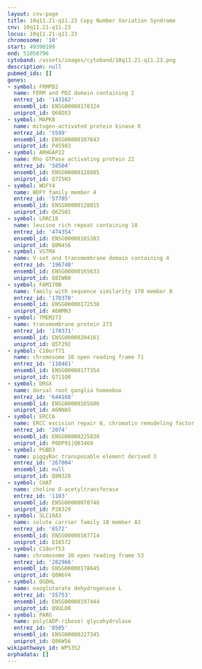 ```yaml
---
layout: cnv-page
title: 10q11.21-q11.23 Copy Number Variation Syndrome
cnv: 10q11.21-q11.23
locus: 10q11.21-q11.23
chromosome: '10'
start: 49390199
end: 51058796
cytoband: /assets/images/cytoband/10q11.21-q11.23.png
description: null
pubmed_ids: []
genes:
- symbol: FRMPD2
  name: FERM and PDZ domain containing 2
  entrez_id: '143162'
  ensembl_id: ENSG00000170324
  uniprot_id: Q68DX3
- symbol: MAPK8
  name: mitogen-activated protein kinase 8
  entrez_id: '5599'
  ensembl_id: ENSG00000107643
  uniprot_id: P45983
- symbol: ARHGAP22
  name: Rho GTPase activating protein 22
  entrez_id: '58504'
  ensembl_id: ENSG00000128805
  uniprot_id: Q7Z5H3
- symbol: WDFY4
  name: WDFY family member 4
  entrez_id: '57705'
  ensembl_id: ENSG00000128815
  uniprot_id: Q6ZS81
- symbol: LRRC18
  name: leucine rich repeat containing 18
  entrez_id: '474354'
  ensembl_id: ENSG00000165383
  uniprot_id: Q8N456
- symbol: VSTM4
  name: V-set and transmembrane domain containing 4
  entrez_id: '196740'
  ensembl_id: ENSG00000165633
  uniprot_id: Q8IW00
- symbol: FAM170B
  name: family with sequence similarity 170 member B
  entrez_id: '170370'
  ensembl_id: ENSG00000172538
  uniprot_id: A6NMN3
- symbol: TMEM273
  name: transmembrane protein 273
  entrez_id: '170371'
  ensembl_id: ENSG00000204161
  uniprot_id: Q5T292
- symbol: C10orf71
  name: chromosome 10 open reading frame 71
  entrez_id: '118461'
  ensembl_id: ENSG00000177354
  uniprot_id: Q711Q0
- symbol: DRGX
  name: dorsal root ganglia homeobox
  entrez_id: '644168'
  ensembl_id: ENSG00000165606
  uniprot_id: A6NNA5
- symbol: ERCC6
  name: ERCC excision repair 6, chromatin remodeling factor
  entrez_id: '2074'
  ensembl_id: ENSG00000225830
  uniprot_id: P0DP91|Q03468
- symbol: PGBD3
  name: piggyBac transposable element derived 3
  entrez_id: '267004'
  ensembl_id: null
  uniprot_id: Q8N328
- symbol: CHAT
  name: choline O-acetyltransferase
  entrez_id: '1103'
  ensembl_id: ENSG00000070748
  uniprot_id: P28329
- symbol: SLC18A3
  name: solute carrier family 18 member A3
  entrez_id: '6572'
  ensembl_id: ENSG00000187714
  uniprot_id: Q16572
- symbol: C10orf53
  name: chromosome 10 open reading frame 53
  entrez_id: '282966'
  ensembl_id: ENSG00000178645
  uniprot_id: Q8N6V4
- symbol: OGDHL
  name: oxoglutarate dehydrogenase L
  entrez_id: '55753'
  ensembl_id: ENSG00000197444
  uniprot_id: Q9ULD0
- symbol: PARG
  name: poly(ADP-ribose) glycohydrolase
  entrez_id: '8505'
  ensembl_id: ENSG00000227345
  uniprot_id: Q86W56
wikipathways_id: WP5352
orphadata: []
---
```

